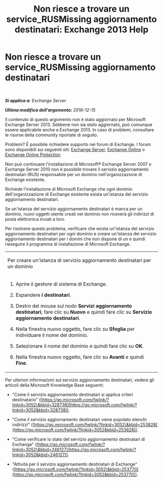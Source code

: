 ﻿---
title: 'Non riesce a trovare un service_RUSMissing aggiornamento destinatari: Exchange 2013 Help'
TOCTitle: Non riesce a trovare un service_RUSMissing aggiornamento destinatari
ms:assetid: 920fbf51-d5e4-4ac6-869f-7f1c5d9a3024
ms:mtpsurl: https://technet.microsoft.com/it-it/library/ms.exch.setupreadiness.rusmissing(v=EXCHG.150)
ms:contentKeyID: 50481207
ms.date: 05/22/2018
mtps_version: v=EXCHG.150
ms.translationtype: MT
---

# Non riesce a trovare un service\_RUSMissing aggiornamento destinatari

 

_**Si applica a:** Exchange Server_

_**Ultima modifica dell'argomento:** 2016-12-15_

Il contenuto di questo argomento non è stato aggiornato per Microsoft Exchange Server 2013. Sebbene non sia stato aggiornato, può comunque essere applicabile anche a Exchange 2013. In caso di problemi, consultare le risorse della community riportate di seguito.

Problemi? È possibile richiedere supporto nei forum di Exchange. I forum sono disponibili sui seguenti siti: [Exchange Server](https://go.microsoft.com/fwlink/p/?linkid=60612), [Exchange Online](https://go.microsoft.com/fwlink/p/?linkid=267542) o [Exchange Online Protection](https://go.microsoft.com/fwlink/p/?linkid=285351).

Non può continuare l'installazione di Microsoft® Exchange Server 2007 o Exchange Server 2010 non è possibile trovare il servizio aggiornamento destinatari (RUS) responsabile per un dominio nell'organizzazione di Exchange esistente.

Richiede l'installazione di Microsoft Exchange che ogni dominio dell'organizzazione di Exchange esistente esista un'istanza del servizio aggiornamento destinatari.

Se un'istanza del servizio aggiornamento destinatari è manca per un dominio, nuovi oggetti utente creati nel dominio non riceverà gli indirizzi di posta elettronica inviati a loro.

Per risolvere questo problema, verificare che esista un'istanza del servizio aggiornamento destinatari per ogni dominio e creare un'istanza del servizio aggiornamento destinatari per i domini che non dispone di un e quindi rieseguire il programma di installazione di Microsoft Exchange.


<table>
<colgroup>
<col style="width: 100%" />
</colgroup>
<tbody>
<tr class="odd">
<td><p>Per creare un'istanza di servizio aggiornamento destinatari per un dominio</p></td>
</tr>
<tr class="even">
<td><ol>
<li><p>Aprire il gestore di sistema di Exchange.</p></li>
<li><p>Espandere <strong>i destinatari</strong>.</p></li>
<li><p>Destro del mouse sul nodo <strong>Servizi aggiornamento destinatari</strong>, fare clic su <strong>Nuovo</strong> e quindi fare clic su <strong>Servizio aggiornamento destinatari</strong>.</p></li>
<li><p>Nella finestra nuovo oggetto, fare clic su <strong>Sfoglia</strong> per individuare il nome del dominio.</p></li>
<li><p>Selezionare il nome del dominio e quindi fare clic su <strong>OK</strong>.</p></li>
<li><p>Nella finestra nuovo oggetto, fare clic su <strong>Avanti</strong> e quindi <strong>Fine</strong>.</p></li>
</ol></td>
</tr>
</tbody>
</table>


Per ulteriori informazioni sul servizio aggiornamento destinatari, vedere gli articoli della Microsoft Knowledge Base seguenti:

  - "Come il servizio aggiornamento destinatari si applica criteri destinatario" ([https://go.microsoft.com/fwlink/?linkid=3052\&kbid=328738](https://go.microsoft.com/fwlink/?linkid=3052&kbid=328738)).

  - "Come il servizio aggiornamento destinatari viene popolato elenchi indirizzi" ([https://go.microsoft.com/fwlink/?linkid=3052\&kbid=253828](https://go.microsoft.com/fwlink/?linkid=3052&kbid=253828)).

  - "Come verificare lo stato del servizio aggiornamento destinatari di Exchange" ([https://go.microsoft.com/fwlink/?linkid=3052\&kbid=246127](https://go.microsoft.com/fwlink/?linkid=3052&kbid=246127)).

  - "Attività per il servizio aggiornamento destinatari di Exchange" ([https://go.microsoft.com/fwlink/?linkid=3052\&kbid=253770](https://go.microsoft.com/fwlink/?linkid=3052&kbid=253770)).

